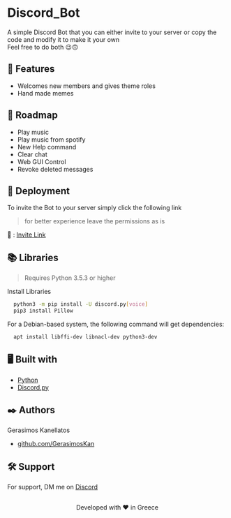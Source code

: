 # Discord_Bot

A simple Discord Bot that you can either invite to your server or copy the code and modify it to make it your own \
Feel free to do both  :wink::upside_down_face:
## :monocle_face: Features 

- Welcomes new members and gives theme roles
- Hand made memes


## :bookmark_tabs: Roadmap

- Play music
- Play music from spotify
- New Help command
- Clear chat
- Web GUI Control
- Revoke deleted messages


## :rocket: Deployment

To invite the Bot to your server simply click the following link 
> for better experience leave the permissions as is

:link: : [Invite Link](https://discord.com/oauth2/authorize?client_id=590918903778246656&scope=bot&permissions=1644972474359)


## :books: Libraries
> Requires Python 3.5.3 or higher

Install Libraries

```bash
  python3 -m pip install -U discord.py[voice]
  pip3 install Pillow
```

For a Debian-based system, the following command will get dependencies:
```bash
  apt install libffi-dev libnacl-dev python3-dev
```


## :desktop_computer: Built with

- [Python](https://www.python.org/)
- [Discord.py](https://discordpy.readthedocs.io/)


## :black_nib: Authors

Gerasimos Kanellatos
- [github.com/GerasimosKan](https://github.com/GerasimosKan)
## :hammer_and_wrench: Support

For support, DM me on [Discord](https://discord.com/channels/@me/917786010161655818)


## 
<p align="center">
  Developed with ❤️ in Greece
</p>
